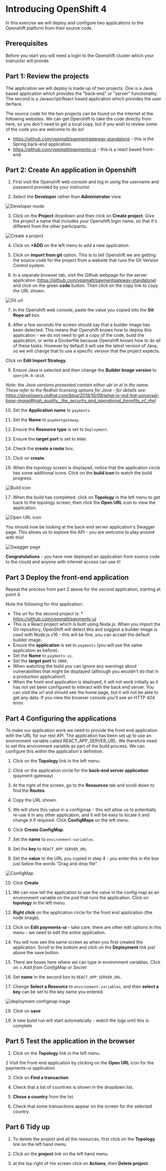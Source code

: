 # Introducing OpenShift 4
In this exercise we will deploy and configure two applications to the Openshift platform from their source code. 

## Prerequisites
Before you start you will need a login to the Openshift cluster which your instructor will provde. 

## Part 1: Review the projects

The application we will deploy is made up of two projects. One is a Java based application which provides the "back-end" or "server" functionality. The second is a Javascript/React based application which provides the user iterface. 

The source code for the two projects can be found on the internet at the following websites. We can get Openshift to take the code directly from here, so you don't need to get a local copy, but if you wish to review some of the code you are welcome to do so!

* <https://github.com/vppmatt/paymentgateway-standalone> - this is the Spring back-end application.
* <https://github.com/vppmatt/payments-ui> - this is a react based front-end


## Part 2: Create An application in Openshift

1.  First visit the Openshift web console and log in using the username and password provided by your instructor. 

2. Select the **Developer** rather than **Administrator** view.

![Developer mode](img/os4pipelines_developer.png)


3. Click on the **Project** dropdown and then click on **Create project**.  Give the project a name that includes your Openshift login name, so that it's different from the other participants.

![Create a project](img/os4pipelines_create_project.png)

4. Click on **+ADD** on the left menu to add a new application.

5. Click on **import from git** option. This is to tell Openshift we are getting the source code for the project from a website that runs the Git Version Control system.

6. In a separate browser tab, visit the Github webpage for the server application (<https://github.com/vppmatt/paymentgateway-standalone>) and click  on the green **code** button.  Then click on the copy link to copy the URL shown.

![Git url](img/os4pipelines_git_url.png)

7. In the Openshift web console, paste the value you copied into the **Git Repo url** box.

8. After a few seconds the screen should say that a builder image has been detected. This means that Openshift knows how to deploy this application - we do not need to get a copy of the code, build the application, or write a Dockerfile because Openshift knows how to do all of these tasks. However by default it will use the latest version of Java, so we will change that to use a specific version that the project expects.

Click on **Edit Import Strategy**.

9. Ensure Java is selected and then change the **Builder Image version** to `openjdk-8-ubi8`.

_Note: the Java versions presented contain either ubi or el in the name. These refer to the Redhat licensing options for Java - for details see: <https://developers.redhat.com/blog/2019/10/09/what-is-red-hat-universal-base-image#high_quality__the_security_and_operational_benefits_of_rhel>_

10. Set the **Application name** to `payments`.

11. Set the **Name** to `paymentgateway`.

12. Ensure the **Resource type** is set to `Deployment`.

13. Ensure the **target port** is set to `8080`.

14. Check the **create a route** box.

15. Click on **create**.

16. When the topology screen is displayed, notice that the application circle has some additional icons. Click on the **build icon** to watch the build progress.

![Build icon](img/os4pipelines_build.png)

17. When the build has completed, click on **Topology** in the left menu to get back to the
topology screen, then click the **Open URL** icon to view the application.

![Open URL icon](img/os4pipelines_open_url.png)

You should now be looking at the back-end server application's Swagger page. This allows us to explore the API - you are welcome to play around with this!

![Swagger page](img/os4pipelines_swagger.png)

**Congratulations** - you have now deployed an application from source code to the clould and anyone with internet access can use it!

## Part 3 Deploy the front-end application

Repeat the process from part 2 above for the second application, starting at point 4.

Note the following for this application:

* The url for the second project is: * <https://github.com/vppmatt/payments-ui> 
* This is a React project which is built using Node.js. When you import the Git repository, OpenShift will detect this and suggest a builder image is used with Node.js v16 - this will be fine, you can accept the default builder image.
* Ensure the **application** is set to `payments` (you will use the same application as before).
* Set the **Name** to `payments-ui`.
* Set the **target port** to `3000`.
* When watching the build you can ignore any warnings about vulnerabilities that might be displayed (although you wouldn't do that in a production application!).
* When the front-end application is deployed, it will not work initially as it has not yet been configured to interact with the back end server. You can visit the url and should see the home page, but it will not be able to get any data. If you view the browser console you'll see an HTTP 404 error.

## Part 4 Configuring the applications

To make our application work we need to provide the front end application with the URL for our rest API. The application has been set up to use an environment variable called REACT_APP_SERVER_URL. We therefore need to set this environment variable as part of the build process. We can configure this within the application's definition.

1. Click on the **Topology** link in the left menu.

2. Click on the application circle for the **back-end server application** (payment-gateway)

3. At the right of the screen, go to the **Resources** tab and scroll down to find the **Routes**.

4. Copy the URL shown.

5. We will store this value in a configmap - this will allow us to potentially re-use it in any other application, and it will be easy to locate it and change it if required. Click **ConfigMaps** on the left menu.

6. Click **Create ConfigMap**.

7. Set the **name** to `environment-variables`.

8. Set the **key** to `REACT_APP_SERVER_URL`

9. Set the **value** to the URL you copied in step 4 - you enter this in the box just below the words "Drag and drop file".

![ConfigMap](img/configmap.png)

10. Click **Create**

11. We can now tell the application to use the value in the config map as an environment variable on the pod that runs the application. Click on **topology** in the left menu.

12. **Right click** on the application circle for the front end application (the node image).

13. Click on **Edit payments-ui** - take care, there are other edit options in this menu - we need to edit the entire application.

14. You will now see the same screen as when you first created the application. Scroll to the bottom and click on the **Deployment** link just above the save button.

15. There are boxes here where we can type in environment variables. Click on *+ Add from ConfigMap or Secret*

16. Set **name** in the second box to `REACT_APP_SERVER_URL`. 

17. Change **Select a Resource** to `environment-variables`, and then **select a key** can be set to the key name you entered.

![deployment configmap inage](img/deployment-configmap.png)

18. Click on **save**

19. A new build run will start automatically - watch the logs until this is complete

## Part 5 Test the application in the browser

1. Click on the **Topology** link in the left menu.

2 Visit the front-end application by clicking on the **Open URL** icon for the payments-ui application

3. Click on **Find a transaction**

4. Check that a list of countries is shown in the dropdown list.

5. **Chose a country** from the list.

6. Check that some transactions appear on the screen for the selected country.

## Part 6 Tidy up

1. To delete the project and all the resources, first click on the **Topology** link on the left hand menu.

2. Click on the **project** link on the left hand menu.

3. at the top right of hte screen click on **Actions**, then **Delete project**. 

